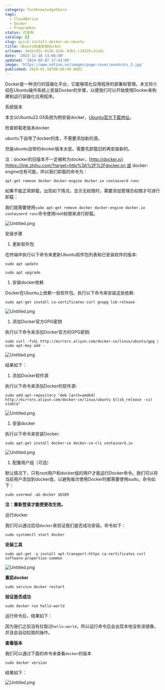 ```yaml
---
category: TechKnowledgeShare
tags:
  - CloudNative
  - Docker
  - ProgramEnv
status: 已发布
catalog: []
slug: quick-install-docker-on-ubuntu
title: Ubuntu快速安装Docker
urlname: 3bd3cd5c-012b-418c-93b1-c3d325c3ca3c
date: '2023-11-18 13:06:00'
updated: '2024-09-07 17:43:00'
image: 'https://www.notion.so/images/page-cover/woodcuts_3.jpg'
published: 2020-01-18T08:00:00.000Z
---
```


Docker是一种流行的容器化平台，它能够简化应用程序的部署和管理。本文将介绍在Ubuntu操作系统上安装Docker的步骤，以便我们可以开始使用Docker来构建和运行容器化应用程序。


系统版本


本文以Ubuntu22.04系统为例安装docker，[Ubuntu官方下载地址](https://link.zhihu.com/?target=https%3A%2F%2Fubuntu.com%2Fdownload)。


检查卸载老版本docker


ubuntu下自带了docker的库，不需要添加新的源。


但是ubuntu自带的docker版本太低，需要先卸载旧的再安装新的。


注：docker的旧版本不一定被称为docker，[http://docker.io](https://link.zhihu.com/?target=http%3A%2F%2Fdocker.io) 或 docker-engine也有可能，所以我们卸载的命令为：


`apt-get remove docker docker-engine docker.io containerd runc`


如果不能正常卸载，出现如下情况，显示无权限时，需要添加管理员权限才可进行卸载：


我们就需要使用`sudo apt-get remove docker docker-engine docker.io containerd runc`命令使用root权限来进行卸载。


![Untitled.png](https://prod-files-secure.s3.us-west-2.amazonaws.com/5d24fe63-e567-4804-86f9-9fdc62e13082/39952d0f-7851-4550-b715-72a33876c773/Untitled.png?X-Amz-Algorithm=AWS4-HMAC-SHA256&X-Amz-Content-Sha256=UNSIGNED-PAYLOAD&X-Amz-Credential=ASIAZI2LB466STPHWEL4%2F20250325%2Fus-west-2%2Fs3%2Faws4_request&X-Amz-Date=20250325T213445Z&X-Amz-Expires=3600&X-Amz-Security-Token=IQoJb3JpZ2luX2VjELT%2F%2F%2F%2F%2F%2F%2F%2F%2F%2FwEaCXVzLXdlc3QtMiJIMEYCIQD0EQgI4GjiLK7rV%2FIH5Bgxd0posOWdwEMxX5kqyfJ6mwIhAPfq%2B%2FJakRZKjWKrNx5LgzxyWiBJKxuTHNbPhKqvrIM5Kv8DCB0QABoMNjM3NDIzMTgzODA1IgxvulvRsHvxe1prsfYq3AOKbpXhRWpNLCbOgHGEdfuc3BOSgI9YMIviOVcduWQGmqyFM8uV2Z1ovu%2BiEXLF5%2BwQDz9N48OWqBTEEDrVll3CQREJ%2BM%2FlhrIxH7IJCoDVuFcwWNcw7SksKhYK75Zo3svkbB%2FAqjj0%2Fu1w9zJ4vvsK5RpUOlCG6nDdm4ohs2rPMHbvrMQjuEcY9T6LKmL1ausEOTJacZPx1cGkTnZ0CUsSAflWSdSI18pF0y%2FzFd0NfhJtOmP5Mk9fCwpNDYXCSB0DMlnhR%2BzqCS6QC43raUOSJ0BtOPOSghYN34FkaXUjI8%2FlwSqEXqYWFVM3HRY4tE1L402WcrWnr%2Bm4wSjt27GqFFFFozLjmaPgDJAMzcUu%2BD%2F5SyaR3KEEx49CLu5%2BBPqP%2B9MYWncWnaaEnJKzm6nKx5mJddp%2BQ%2Br6Q%2B8SItD47G2LmJ8htdUEzPS7AEePasliTdPsRzPGcnSeXxtr20HXuWsFcdnfjtmFXSA3Uri4cCv8RDjNYSUolHpAq%2F38rch0ZiW%2BuNdCctH1bVgkBvF6bA7tK6D%2B8RgupGgYk7FWGRN4M7rGGXUF5ltLKKt1qIjOLK%2FbJxu6W2h6KL%2FzZmN7nxyNMaHA6TaJa4XqLEZyBNje%2FrBa3inunSof0DDLl4y%2FBjqkAU%2FGDP8T7XdvMIKjx7s6mufHvYgtvDZW%2BQMS8eGJ52%2F8bQtN2bQhhYVS41hUcKSy4QZGmkUtgf1W7qY1s2782dR4PdWiZVn4WYCqmy2ZTqDanR2O8vMkaCKOJKzJaw%2Bp%2FM16wcplisKUPoKDcongvPXhichWR666UZJEU7zetE1Tt0lHLZU1y%2Fc9QmSfXN%2BwpuJDBNLSvF55F5Cozllj3Mt%2FPWWb&X-Amz-Signature=af3796320b580c22267a21cd3bd361c13cc8086aef944e73242a047d7cb809e5&X-Amz-SignedHeaders=host&x-id=GetObject)


安装步骤

1. 更新软件包

在终端中执行以下命令来更新Ubuntu软件包列表和已安装软件的版本:


`sudo apt update`


`sudo apt upgrade`

1. 安装docker依赖

Docker在Ubuntu上依赖一些软件包。执行以下命令来安装这些依赖:


`sudo apt-get install ca-certificates curl gnupg lsb-release`


![Untitled.png](https://prod-files-secure.s3.us-west-2.amazonaws.com/5d24fe63-e567-4804-86f9-9fdc62e13082/b5a549a8-6621-4824-a151-93e8b0592f14/Untitled.png?X-Amz-Algorithm=AWS4-HMAC-SHA256&X-Amz-Content-Sha256=UNSIGNED-PAYLOAD&X-Amz-Credential=ASIAZI2LB466STPHWEL4%2F20250325%2Fus-west-2%2Fs3%2Faws4_request&X-Amz-Date=20250325T213445Z&X-Amz-Expires=3600&X-Amz-Security-Token=IQoJb3JpZ2luX2VjELT%2F%2F%2F%2F%2F%2F%2F%2F%2F%2FwEaCXVzLXdlc3QtMiJIMEYCIQD0EQgI4GjiLK7rV%2FIH5Bgxd0posOWdwEMxX5kqyfJ6mwIhAPfq%2B%2FJakRZKjWKrNx5LgzxyWiBJKxuTHNbPhKqvrIM5Kv8DCB0QABoMNjM3NDIzMTgzODA1IgxvulvRsHvxe1prsfYq3AOKbpXhRWpNLCbOgHGEdfuc3BOSgI9YMIviOVcduWQGmqyFM8uV2Z1ovu%2BiEXLF5%2BwQDz9N48OWqBTEEDrVll3CQREJ%2BM%2FlhrIxH7IJCoDVuFcwWNcw7SksKhYK75Zo3svkbB%2FAqjj0%2Fu1w9zJ4vvsK5RpUOlCG6nDdm4ohs2rPMHbvrMQjuEcY9T6LKmL1ausEOTJacZPx1cGkTnZ0CUsSAflWSdSI18pF0y%2FzFd0NfhJtOmP5Mk9fCwpNDYXCSB0DMlnhR%2BzqCS6QC43raUOSJ0BtOPOSghYN34FkaXUjI8%2FlwSqEXqYWFVM3HRY4tE1L402WcrWnr%2Bm4wSjt27GqFFFFozLjmaPgDJAMzcUu%2BD%2F5SyaR3KEEx49CLu5%2BBPqP%2B9MYWncWnaaEnJKzm6nKx5mJddp%2BQ%2Br6Q%2B8SItD47G2LmJ8htdUEzPS7AEePasliTdPsRzPGcnSeXxtr20HXuWsFcdnfjtmFXSA3Uri4cCv8RDjNYSUolHpAq%2F38rch0ZiW%2BuNdCctH1bVgkBvF6bA7tK6D%2B8RgupGgYk7FWGRN4M7rGGXUF5ltLKKt1qIjOLK%2FbJxu6W2h6KL%2FzZmN7nxyNMaHA6TaJa4XqLEZyBNje%2FrBa3inunSof0DDLl4y%2FBjqkAU%2FGDP8T7XdvMIKjx7s6mufHvYgtvDZW%2BQMS8eGJ52%2F8bQtN2bQhhYVS41hUcKSy4QZGmkUtgf1W7qY1s2782dR4PdWiZVn4WYCqmy2ZTqDanR2O8vMkaCKOJKzJaw%2Bp%2FM16wcplisKUPoKDcongvPXhichWR666UZJEU7zetE1Tt0lHLZU1y%2Fc9QmSfXN%2BwpuJDBNLSvF55F5Cozllj3Mt%2FPWWb&X-Amz-Signature=b5642461bcaa7a52875d9fe3cba833905a54888e72f632ea52ff5a792d244fad&X-Amz-SignedHeaders=host&x-id=GetObject)

1. 添加Docker官方GPG密钥

执行以下命令来添加Docker官方的GPG密钥:


`sudo curl -fsSL http://mirrors.aliyun.com/docker-ce/linux/ubuntu/gpg | sudo apt-key add -`


![Untitled.png](https://prod-files-secure.s3.us-west-2.amazonaws.com/5d24fe63-e567-4804-86f9-9fdc62e13082/98014b5e-f5b7-4b16-804e-ab6917971bd3/Untitled.png?X-Amz-Algorithm=AWS4-HMAC-SHA256&X-Amz-Content-Sha256=UNSIGNED-PAYLOAD&X-Amz-Credential=ASIAZI2LB466STPHWEL4%2F20250325%2Fus-west-2%2Fs3%2Faws4_request&X-Amz-Date=20250325T213445Z&X-Amz-Expires=3600&X-Amz-Security-Token=IQoJb3JpZ2luX2VjELT%2F%2F%2F%2F%2F%2F%2F%2F%2F%2FwEaCXVzLXdlc3QtMiJIMEYCIQD0EQgI4GjiLK7rV%2FIH5Bgxd0posOWdwEMxX5kqyfJ6mwIhAPfq%2B%2FJakRZKjWKrNx5LgzxyWiBJKxuTHNbPhKqvrIM5Kv8DCB0QABoMNjM3NDIzMTgzODA1IgxvulvRsHvxe1prsfYq3AOKbpXhRWpNLCbOgHGEdfuc3BOSgI9YMIviOVcduWQGmqyFM8uV2Z1ovu%2BiEXLF5%2BwQDz9N48OWqBTEEDrVll3CQREJ%2BM%2FlhrIxH7IJCoDVuFcwWNcw7SksKhYK75Zo3svkbB%2FAqjj0%2Fu1w9zJ4vvsK5RpUOlCG6nDdm4ohs2rPMHbvrMQjuEcY9T6LKmL1ausEOTJacZPx1cGkTnZ0CUsSAflWSdSI18pF0y%2FzFd0NfhJtOmP5Mk9fCwpNDYXCSB0DMlnhR%2BzqCS6QC43raUOSJ0BtOPOSghYN34FkaXUjI8%2FlwSqEXqYWFVM3HRY4tE1L402WcrWnr%2Bm4wSjt27GqFFFFozLjmaPgDJAMzcUu%2BD%2F5SyaR3KEEx49CLu5%2BBPqP%2B9MYWncWnaaEnJKzm6nKx5mJddp%2BQ%2Br6Q%2B8SItD47G2LmJ8htdUEzPS7AEePasliTdPsRzPGcnSeXxtr20HXuWsFcdnfjtmFXSA3Uri4cCv8RDjNYSUolHpAq%2F38rch0ZiW%2BuNdCctH1bVgkBvF6bA7tK6D%2B8RgupGgYk7FWGRN4M7rGGXUF5ltLKKt1qIjOLK%2FbJxu6W2h6KL%2FzZmN7nxyNMaHA6TaJa4XqLEZyBNje%2FrBa3inunSof0DDLl4y%2FBjqkAU%2FGDP8T7XdvMIKjx7s6mufHvYgtvDZW%2BQMS8eGJ52%2F8bQtN2bQhhYVS41hUcKSy4QZGmkUtgf1W7qY1s2782dR4PdWiZVn4WYCqmy2ZTqDanR2O8vMkaCKOJKzJaw%2Bp%2FM16wcplisKUPoKDcongvPXhichWR666UZJEU7zetE1Tt0lHLZU1y%2Fc9QmSfXN%2BwpuJDBNLSvF55F5Cozllj3Mt%2FPWWb&X-Amz-Signature=a49d7a6fa0fc2b28754020d53c3b7bf453e74a28c30b371b9bd8fb56eede2705&X-Amz-SignedHeaders=host&x-id=GetObject)


结果如下：

1. 添加Docker软件源

执行以下命令来添加Docker的软件源:


`sudo add-apt-repository "deb [arch=amd64] http://mirrors.aliyun.com/docker-ce/linux/ubuntu $(lsb_release -cs) stable"`


![Untitled.png](https://prod-files-secure.s3.us-west-2.amazonaws.com/5d24fe63-e567-4804-86f9-9fdc62e13082/7fc5bdbe-9d4c-48b8-ba03-3309380f47ba/Untitled.png?X-Amz-Algorithm=AWS4-HMAC-SHA256&X-Amz-Content-Sha256=UNSIGNED-PAYLOAD&X-Amz-Credential=ASIAZI2LB466STPHWEL4%2F20250325%2Fus-west-2%2Fs3%2Faws4_request&X-Amz-Date=20250325T213445Z&X-Amz-Expires=3600&X-Amz-Security-Token=IQoJb3JpZ2luX2VjELT%2F%2F%2F%2F%2F%2F%2F%2F%2F%2FwEaCXVzLXdlc3QtMiJIMEYCIQD0EQgI4GjiLK7rV%2FIH5Bgxd0posOWdwEMxX5kqyfJ6mwIhAPfq%2B%2FJakRZKjWKrNx5LgzxyWiBJKxuTHNbPhKqvrIM5Kv8DCB0QABoMNjM3NDIzMTgzODA1IgxvulvRsHvxe1prsfYq3AOKbpXhRWpNLCbOgHGEdfuc3BOSgI9YMIviOVcduWQGmqyFM8uV2Z1ovu%2BiEXLF5%2BwQDz9N48OWqBTEEDrVll3CQREJ%2BM%2FlhrIxH7IJCoDVuFcwWNcw7SksKhYK75Zo3svkbB%2FAqjj0%2Fu1w9zJ4vvsK5RpUOlCG6nDdm4ohs2rPMHbvrMQjuEcY9T6LKmL1ausEOTJacZPx1cGkTnZ0CUsSAflWSdSI18pF0y%2FzFd0NfhJtOmP5Mk9fCwpNDYXCSB0DMlnhR%2BzqCS6QC43raUOSJ0BtOPOSghYN34FkaXUjI8%2FlwSqEXqYWFVM3HRY4tE1L402WcrWnr%2Bm4wSjt27GqFFFFozLjmaPgDJAMzcUu%2BD%2F5SyaR3KEEx49CLu5%2BBPqP%2B9MYWncWnaaEnJKzm6nKx5mJddp%2BQ%2Br6Q%2B8SItD47G2LmJ8htdUEzPS7AEePasliTdPsRzPGcnSeXxtr20HXuWsFcdnfjtmFXSA3Uri4cCv8RDjNYSUolHpAq%2F38rch0ZiW%2BuNdCctH1bVgkBvF6bA7tK6D%2B8RgupGgYk7FWGRN4M7rGGXUF5ltLKKt1qIjOLK%2FbJxu6W2h6KL%2FzZmN7nxyNMaHA6TaJa4XqLEZyBNje%2FrBa3inunSof0DDLl4y%2FBjqkAU%2FGDP8T7XdvMIKjx7s6mufHvYgtvDZW%2BQMS8eGJ52%2F8bQtN2bQhhYVS41hUcKSy4QZGmkUtgf1W7qY1s2782dR4PdWiZVn4WYCqmy2ZTqDanR2O8vMkaCKOJKzJaw%2Bp%2FM16wcplisKUPoKDcongvPXhichWR666UZJEU7zetE1Tt0lHLZU1y%2Fc9QmSfXN%2BwpuJDBNLSvF55F5Cozllj3Mt%2FPWWb&X-Amz-Signature=a425cc3cb5879944f8d4ca8a30855d8b7f9a8342ee73d23c13b6cf4fe308eb97&X-Amz-SignedHeaders=host&x-id=GetObject)

1. 安装docker

执行以下命令来安装Docker:


`sudo apt-get install docker-ce docker-ce-cli containerd.io`


![Untitled.png](https://prod-files-secure.s3.us-west-2.amazonaws.com/5d24fe63-e567-4804-86f9-9fdc62e13082/d5ede442-ffc5-49c3-a76a-76559a797244/Untitled.png?X-Amz-Algorithm=AWS4-HMAC-SHA256&X-Amz-Content-Sha256=UNSIGNED-PAYLOAD&X-Amz-Credential=ASIAZI2LB466STPHWEL4%2F20250325%2Fus-west-2%2Fs3%2Faws4_request&X-Amz-Date=20250325T213445Z&X-Amz-Expires=3600&X-Amz-Security-Token=IQoJb3JpZ2luX2VjELT%2F%2F%2F%2F%2F%2F%2F%2F%2F%2FwEaCXVzLXdlc3QtMiJIMEYCIQD0EQgI4GjiLK7rV%2FIH5Bgxd0posOWdwEMxX5kqyfJ6mwIhAPfq%2B%2FJakRZKjWKrNx5LgzxyWiBJKxuTHNbPhKqvrIM5Kv8DCB0QABoMNjM3NDIzMTgzODA1IgxvulvRsHvxe1prsfYq3AOKbpXhRWpNLCbOgHGEdfuc3BOSgI9YMIviOVcduWQGmqyFM8uV2Z1ovu%2BiEXLF5%2BwQDz9N48OWqBTEEDrVll3CQREJ%2BM%2FlhrIxH7IJCoDVuFcwWNcw7SksKhYK75Zo3svkbB%2FAqjj0%2Fu1w9zJ4vvsK5RpUOlCG6nDdm4ohs2rPMHbvrMQjuEcY9T6LKmL1ausEOTJacZPx1cGkTnZ0CUsSAflWSdSI18pF0y%2FzFd0NfhJtOmP5Mk9fCwpNDYXCSB0DMlnhR%2BzqCS6QC43raUOSJ0BtOPOSghYN34FkaXUjI8%2FlwSqEXqYWFVM3HRY4tE1L402WcrWnr%2Bm4wSjt27GqFFFFozLjmaPgDJAMzcUu%2BD%2F5SyaR3KEEx49CLu5%2BBPqP%2B9MYWncWnaaEnJKzm6nKx5mJddp%2BQ%2Br6Q%2B8SItD47G2LmJ8htdUEzPS7AEePasliTdPsRzPGcnSeXxtr20HXuWsFcdnfjtmFXSA3Uri4cCv8RDjNYSUolHpAq%2F38rch0ZiW%2BuNdCctH1bVgkBvF6bA7tK6D%2B8RgupGgYk7FWGRN4M7rGGXUF5ltLKKt1qIjOLK%2FbJxu6W2h6KL%2FzZmN7nxyNMaHA6TaJa4XqLEZyBNje%2FrBa3inunSof0DDLl4y%2FBjqkAU%2FGDP8T7XdvMIKjx7s6mufHvYgtvDZW%2BQMS8eGJ52%2F8bQtN2bQhhYVS41hUcKSy4QZGmkUtgf1W7qY1s2782dR4PdWiZVn4WYCqmy2ZTqDanR2O8vMkaCKOJKzJaw%2Bp%2FM16wcplisKUPoKDcongvPXhichWR666UZJEU7zetE1Tt0lHLZU1y%2Fc9QmSfXN%2BwpuJDBNLSvF55F5Cozllj3Mt%2FPWWb&X-Amz-Signature=8dac6011220918dc3870407b6b372907293fd2c68aca0b051576e77ed8e4d401&X-Amz-SignedHeaders=host&x-id=GetObject)

1. 配置用户组（可选）

默认情况下，只有root用户和docker组的用户才能运行Docker命令。我们可以将当前用户添加到docker组，以避免每次使用Docker时都需要使用sudo。命令如下：


`sudo usermod -aG docker $USER`


**注：重新登录才能使更改生效。**


运行docker


我们可以通过启动`docker`来验证我们是否成功安装。命令如下：


`sudo systemctl start docker`


**安装工具**


`sudo apt-get -y install apt-transport-https ca-certificates curl software-properties-common`


![Untitled.png](https://prod-files-secure.s3.us-west-2.amazonaws.com/5d24fe63-e567-4804-86f9-9fdc62e13082/0c3615c1-94db-46f5-9743-68bb221a9964/Untitled.png?X-Amz-Algorithm=AWS4-HMAC-SHA256&X-Amz-Content-Sha256=UNSIGNED-PAYLOAD&X-Amz-Credential=ASIAZI2LB466STPHWEL4%2F20250325%2Fus-west-2%2Fs3%2Faws4_request&X-Amz-Date=20250325T213445Z&X-Amz-Expires=3600&X-Amz-Security-Token=IQoJb3JpZ2luX2VjELT%2F%2F%2F%2F%2F%2F%2F%2F%2F%2FwEaCXVzLXdlc3QtMiJIMEYCIQD0EQgI4GjiLK7rV%2FIH5Bgxd0posOWdwEMxX5kqyfJ6mwIhAPfq%2B%2FJakRZKjWKrNx5LgzxyWiBJKxuTHNbPhKqvrIM5Kv8DCB0QABoMNjM3NDIzMTgzODA1IgxvulvRsHvxe1prsfYq3AOKbpXhRWpNLCbOgHGEdfuc3BOSgI9YMIviOVcduWQGmqyFM8uV2Z1ovu%2BiEXLF5%2BwQDz9N48OWqBTEEDrVll3CQREJ%2BM%2FlhrIxH7IJCoDVuFcwWNcw7SksKhYK75Zo3svkbB%2FAqjj0%2Fu1w9zJ4vvsK5RpUOlCG6nDdm4ohs2rPMHbvrMQjuEcY9T6LKmL1ausEOTJacZPx1cGkTnZ0CUsSAflWSdSI18pF0y%2FzFd0NfhJtOmP5Mk9fCwpNDYXCSB0DMlnhR%2BzqCS6QC43raUOSJ0BtOPOSghYN34FkaXUjI8%2FlwSqEXqYWFVM3HRY4tE1L402WcrWnr%2Bm4wSjt27GqFFFFozLjmaPgDJAMzcUu%2BD%2F5SyaR3KEEx49CLu5%2BBPqP%2B9MYWncWnaaEnJKzm6nKx5mJddp%2BQ%2Br6Q%2B8SItD47G2LmJ8htdUEzPS7AEePasliTdPsRzPGcnSeXxtr20HXuWsFcdnfjtmFXSA3Uri4cCv8RDjNYSUolHpAq%2F38rch0ZiW%2BuNdCctH1bVgkBvF6bA7tK6D%2B8RgupGgYk7FWGRN4M7rGGXUF5ltLKKt1qIjOLK%2FbJxu6W2h6KL%2FzZmN7nxyNMaHA6TaJa4XqLEZyBNje%2FrBa3inunSof0DDLl4y%2FBjqkAU%2FGDP8T7XdvMIKjx7s6mufHvYgtvDZW%2BQMS8eGJ52%2F8bQtN2bQhhYVS41hUcKSy4QZGmkUtgf1W7qY1s2782dR4PdWiZVn4WYCqmy2ZTqDanR2O8vMkaCKOJKzJaw%2Bp%2FM16wcplisKUPoKDcongvPXhichWR666UZJEU7zetE1Tt0lHLZU1y%2Fc9QmSfXN%2BwpuJDBNLSvF55F5Cozllj3Mt%2FPWWb&X-Amz-Signature=2acc2f0dd7a93ffdd25edda4ac5f060184ee3395110ca99dfbcb76a5f9c04d5c&X-Amz-SignedHeaders=host&x-id=GetObject)


**重启docker**


`sudo service docker restart`


**验证是否成功**


`sudo docker run hello-world`


运行命令后，结果如下：


因为我们之前没有拉取过`hello-world`，所以运行命令后会出现本地没有该镜像，并且会自动拉取的操作。


**查看版本**


我们可以通过下面的命令来查看`docker`的版本


`sudo docker version`


结果如下：


![Untitled.png](https://prod-files-secure.s3.us-west-2.amazonaws.com/5d24fe63-e567-4804-86f9-9fdc62e13082/efdb509a-3c1e-41a3-91ee-a1bd88793688/Untitled.png?X-Amz-Algorithm=AWS4-HMAC-SHA256&X-Amz-Content-Sha256=UNSIGNED-PAYLOAD&X-Amz-Credential=ASIAZI2LB466STPHWEL4%2F20250325%2Fus-west-2%2Fs3%2Faws4_request&X-Amz-Date=20250325T213445Z&X-Amz-Expires=3600&X-Amz-Security-Token=IQoJb3JpZ2luX2VjELT%2F%2F%2F%2F%2F%2F%2F%2F%2F%2FwEaCXVzLXdlc3QtMiJIMEYCIQD0EQgI4GjiLK7rV%2FIH5Bgxd0posOWdwEMxX5kqyfJ6mwIhAPfq%2B%2FJakRZKjWKrNx5LgzxyWiBJKxuTHNbPhKqvrIM5Kv8DCB0QABoMNjM3NDIzMTgzODA1IgxvulvRsHvxe1prsfYq3AOKbpXhRWpNLCbOgHGEdfuc3BOSgI9YMIviOVcduWQGmqyFM8uV2Z1ovu%2BiEXLF5%2BwQDz9N48OWqBTEEDrVll3CQREJ%2BM%2FlhrIxH7IJCoDVuFcwWNcw7SksKhYK75Zo3svkbB%2FAqjj0%2Fu1w9zJ4vvsK5RpUOlCG6nDdm4ohs2rPMHbvrMQjuEcY9T6LKmL1ausEOTJacZPx1cGkTnZ0CUsSAflWSdSI18pF0y%2FzFd0NfhJtOmP5Mk9fCwpNDYXCSB0DMlnhR%2BzqCS6QC43raUOSJ0BtOPOSghYN34FkaXUjI8%2FlwSqEXqYWFVM3HRY4tE1L402WcrWnr%2Bm4wSjt27GqFFFFozLjmaPgDJAMzcUu%2BD%2F5SyaR3KEEx49CLu5%2BBPqP%2B9MYWncWnaaEnJKzm6nKx5mJddp%2BQ%2Br6Q%2B8SItD47G2LmJ8htdUEzPS7AEePasliTdPsRzPGcnSeXxtr20HXuWsFcdnfjtmFXSA3Uri4cCv8RDjNYSUolHpAq%2F38rch0ZiW%2BuNdCctH1bVgkBvF6bA7tK6D%2B8RgupGgYk7FWGRN4M7rGGXUF5ltLKKt1qIjOLK%2FbJxu6W2h6KL%2FzZmN7nxyNMaHA6TaJa4XqLEZyBNje%2FrBa3inunSof0DDLl4y%2FBjqkAU%2FGDP8T7XdvMIKjx7s6mufHvYgtvDZW%2BQMS8eGJ52%2F8bQtN2bQhhYVS41hUcKSy4QZGmkUtgf1W7qY1s2782dR4PdWiZVn4WYCqmy2ZTqDanR2O8vMkaCKOJKzJaw%2Bp%2FM16wcplisKUPoKDcongvPXhichWR666UZJEU7zetE1Tt0lHLZU1y%2Fc9QmSfXN%2BwpuJDBNLSvF55F5Cozllj3Mt%2FPWWb&X-Amz-Signature=ff9f18225b756c8244849e01fcf613503eb701b961f830983008a9c35109bafe&X-Amz-SignedHeaders=host&x-id=GetObject)

